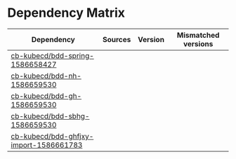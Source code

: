 # Dependency Matrix

Dependency | Sources | Version | Mismatched versions
---------- | ------- | ------- | -------------------
[cb-kubecd/bdd-spring-1586658427](https://github.com/cb-kubecd/bdd-spring-1586658427.git) |  | []() | 
[cb-kubecd/bdd-nh-1586659530](https://github.com/cb-kubecd/bdd-nh-1586659530.git) |  | []() | 
[cb-kubecd/bdd-gh-1586659530](https://github.com/cb-kubecd/bdd-gh-1586659530.git) |  | []() | 
[cb-kubecd/bdd-sbhg-1586659530](https://github.com/cb-kubecd/bdd-sbhg-1586659530.git) |  | []() | 
[cb-kubecd/bdd-ghfjxy-import-1586661783](https://github.com/cb-kubecd/bdd-ghfjxy-import-1586661783.git) |  | []() | 
